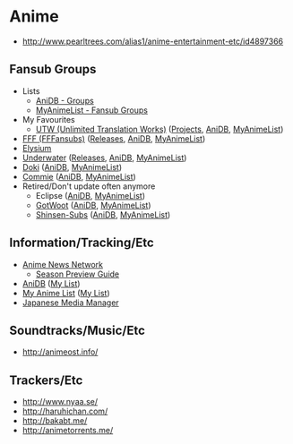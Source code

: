 # Anime

* http://www.pearltrees.com/alias1/anime-entertainment-etc/id4897366

## Fansub Groups

* Lists
  * [AniDB - Groups](http://anidb.net/perl-bin/animedb.pl?show=grouplist)
  * [MyAnimeList - Fansub Groups](http://myanimelist.net/fansub-groups.php)
* My Favourites
  * [UTW (Unlimited Translation Works)](http://utw.me/) ([Projects](http://utw.me/projects/anime/), [AniDB](http://anidb.net/perl-bin/animedb.pl?show=group&gid=8931), [MyAnimeList](http://myanimelist.net/fansub-groups.php?id=2413)) 
* [FFF (FFFansubs)](http://fffansubs.org/) ([Releases](http://fffansubs.org/?page_id=8), [AniDB](http://anidb.net/perl-bin/animedb.pl?show=group&gid=8993), [MyAnimeList](http://myanimelist.net/fansub-groups.php?id=2412))
* [Elysium](http://www.elysiumsubs.com/)
* [Underwater](http://underwater.nyaatorrents.org/) ([Releases](http://underwater.nyaatorrents.org/?nav=releases), [AniDB](http://anidb.net/perl-bin/animedb.pl?show=group&gid=5654), [MyAnimeList](http://myanimelist.net/fansub-groups.php?id=1179))
* [Doki](http://doki.co/) ([AniDB](http://anidb.net/perl-bin/animedb.pl?show=group&gid=8482), [MyAnimeList](http://myanimelist.net/fansub-groups.php?id=2203))
* [Commie](http://commiesubs.com/) ([AniDB](http://anidb.net/perl-bin/animedb.pl?show=group&gid=8697), [MyAnimeList](http://myanimelist.net/fansub-groups.php?id=1830))
* Retired/Don't update often anymore
  * Eclipse ([AniDB](http://anidb.net/perl-bin/animedb.pl?show=group&gid=2723), [MyAnimeList](http://myanimelist.net/fansub-groups.php?id=25))
  * [GotWoot](http://www.gotwoot-subs.net/) ([AniDB](http://anidb.net/perl-bin/animedb.pl?show=group&gid=9170), [MyAnimeList](http://myanimelist.net/fansub-groups.php?id=2505))  
  * [Shinsen-Subs](http://bt.shinsen-subs.org/) ([AniDB](http://anidb.net/perl-bin/animedb.pl?show=group&gid=495), [MyAnimeList](http://myanimelist.net/fansub-groups.php?id=12))
  

## Information/Tracking/Etc

* [Anime News Network](https://www.animenewsnetwork.com/)
  * [Season Preview Guide](http://www.animenewsnetwork.com.au/preview-guide/)
* [AniDB](http://anidb.net/) ([My List](http://anidb.net/perl-bin/animedb.pl?show=mylist&do.filter=1&uid=568979))
* [My Anime List](http://myanimelist.net/) ([My List](http://myanimelist.net/animelist/alias1))
* [Japanese Media Manager](https://code.google.com/p/jmm/)

## Soundtracks/Music/Etc

* http://animeost.info/

## Trackers/Etc

* http://www.nyaa.se/
* http://haruhichan.com/
* http://bakabt.me/
* http://animetorrents.me/
